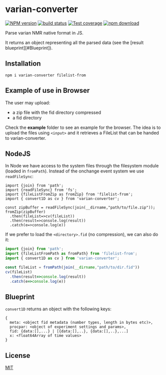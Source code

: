 # varian-converter

[![NPM version][npm-image]][npm-url]
[![build status][ci-image]][ci-url]
[![Test coverage][codecov-image]][codecov-url]
[![npm download][download-image]][download-url]

Parse varian NMR native format in JS.

It returns an object representing all the parsed data (see the [result blueprint][#Blueprint]).

## Installation

`npm i varian-converter filelist-from`

## Example of use in Browser

The user may upload:

* a zip file with the fid directory compressed
* a fid directory 


Check the **example** folder to see an example for the browser. The idea is to upload the files using
`<input>` and it retrieves a FileList that can be handed to varian-converter.

## NodeJS

In Node we have access to the system files through the filesystem module (loaded in `fromPath`). Instead of the onchange event system we use `readFileSync`:

```
import {join} from 'path';
import {readFileSync} from 'fs';
import {fileListFromZip as fromZip} from 'filelist-from';
import { convert1D as cv } from 'varian-converter';

const zipBuffer = readFileSync(join(__dirname,"path/to/file.zip"));
fromZip(zipBuffer)
  .then(fileList=>cv(fileList))
  .then(result=>console.log(result))
  .catch(e=>console.log(e))
```

If we prefer to load the `<directory>.fid` (no compression), we can also do it:

```javascript
import {join} from 'path';
import {fileListFromPath as fromPath} from 'filelist-from';
import { convert1D as cv } from 'varian-converter';

const fileList = fromPath(join(__dirname,"path/to/dir.fid"))
cv(fileList)
  .then(result=>console.log(result))
  .catch(e=>console.log(e))
```

## Blueprint

`convert1D` returns an object with the following keys:

```
{
  meta: <object fid metadata (number types, length in bytes etc)>,
  procpar: <object of experiment settings and params>,
  fid: {data:[],...} | [{data:[],..}, {data:[],..},...]
  x: <float64Array of time values>
}
```
## License

[MIT](./LICENSE)

[npm-image]: https://img.shields.io/npm/v/varian-converter.svg
[npm-url]: https://www.npmjs.com/package/varian-converter
[ci-image]: https://github.com/cheminfo/varian-converter/workflows/Node.js%20CI/badge.svg?branch=main
[ci-url]: https://github.com/cheminfo/varian-converter/actions?query=workflow%3A%22Node.js+CI%22
[codecov-image]: https://img.shields.io/codecov/c/github/cheminfo/varian-converter.svg
[codecov-url]: https://codecov.io/gh/cheminfo/varian-converter
[download-image]: https://img.shields.io/npm/dm/varian-converter.svg
[download-url]: https://www.npmjs.com/package/varian-converter
